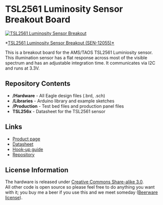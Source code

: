 TSL2561 Luminosity Sensor Breakout Board
=================

[![TSL2561 Luminosity Sensor Breakout](https://dlnmh9ip6v2uc.cloudfront.net//images/products/1/2/0/5/5/12055-01.jpg)](https://www.sparkfun.com/products/12055)

*[TSL2561 Luminosity Sensor Breakout (SEN-12055)*](https://www.sparkfun.com/products/12055)

This is a breakout board for the AMS/TAOS TSL2561 Luminiosity sensor.
This illumination sensor has a flat response across most of the visible spectrum and has an adjustable integration time. 
It communicates via I2C and runs at 3.3V. 

Repository Contents
-------------------
* **/Hardware** - All Eagle design files (.brd, .sch)
* **/Libraries** - Arduino library and example sketches
* **/Production** - Test bed files and production panel files
* **TSL256x** - Datasheet for the TSL2561 sensor

Links
-----
* [Product page](https://www.sparkfun.com/products/12055)
* [Datasheet](https://github.com/sparkfun/TSL2561_Luminosity_Sensor_BOB/blob/master/TSL256x.pdf?raw=true)
* [Hook-up guide](https://learn.sparkfun.com/tutorials/getting-started-with-the-tsl2561-luminosity-sensor)
* [Repository](https://github.com/sparkfun/TSL2561_Luminosity_Sensor_BOB)

License Information
-------------------
The hardware is released under [Creative Commons Share-alike 3.0](http://creativecommons.org/licenses/by-sa/3.0/).  
All other code is open source so please feel free to do anything you want with it; you buy me a beer if you use this and we meet someday ([Beerware license](http://en.wikipedia.org/wiki/Beerware)).
